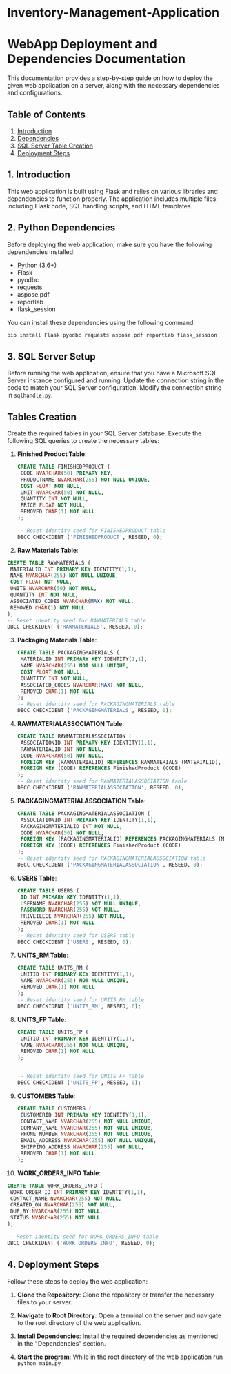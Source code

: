 # Inventory-Management-Application

# WebApp Deployment and Dependencies Documentation

This documentation provides a step-by-step guide on how to deploy the given web application on a server, along with the necessary dependencies and configurations.

## Table of Contents
1. [Introduction](#introduction)
2. [Dependencies](#dependencies)
3. [SQL Server Table Creation](#sql-server-setup)
4. [Deployment Steps](#deployment-steps)

## 1. Introduction<a name="introduction"></a>
This web application is built using Flask and relies on various libraries and dependencies to function properly. The application includes multiple files, including Flask code, SQL handling scripts, and HTML templates.

## 2. Python Dependencies<a name="dependencies"></a>
Before deploying the web application, make sure you have the following dependencies installed:

- Python (3.6+)
- Flask
- pyodbc
- requests
- aspose.pdf
- reportlab
- flask_session

You can install these dependencies using the following command:
```bash
pip install Flask pyodbc requests aspose.pdf reportlab flask_session
```

## 3. SQL Server Setup<a name="sql-server-setup"></a>
Before running the web application, ensure that you have a Microsoft SQL Server instance configured and running. Update the connection string in the code to match your SQL Server configuration. Modify the connection string in  `sqlhandle.py`.

## Tables Creation
Create the required tables in your SQL Server database. Execute the following SQL queries to create the necessary tables:


1. **Finished Product Table**:

   ```sql
   CREATE TABLE FINISHEDPRODUCT (
    CODE NVARCHAR(50) PRIMARY KEY,
    PRODUCTNAME NVARCHAR(255) NOT NULL UNIQUE,
    COST FLOAT NOT NULL,
    UNIT NVARCHAR(50) NOT NULL,
    QUANTITY INT NOT NULL,
    PRICE FLOAT NOT NULL,
    REMOVED CHAR(1) NOT NULL
   );
   
   -- Reset identity seed for FINISHEDPRODUCT table
   DBCC CHECKIDENT ('FINISHEDPRODUCT', RESEED, 0);
   ```

  2. **Raw Materials Table**:

   ```sql
   CREATE TABLE RAWMATERIALS (
    MATERIALID INT PRIMARY KEY IDENTITY(1,1),
    NAME NVARCHAR(255) NOT NULL UNIQUE,
    COST FLOAT NOT NULL,
    UNITS NVARCHAR(50) NOT NULL,
    QUANTITY INT NOT NULL,
    ASSOCIATED_CODES NVARCHAR(MAX) NOT NULL,
    REMOVED CHAR(1) NOT NULL
   );
   -- Reset identity seed for RAWMATERIALS table
   DBCC CHECKIDENT ('RAWMATERIALS', RESEED, 0);
   ```

3. **Packaging Materials Table**:

   ```sql
   CREATE TABLE PACKAGINGMATERIALS (
    MATERIALID INT PRIMARY KEY IDENTITY(1,1),
    NAME NVARCHAR(255) NOT NULL UNIQUE,
    COST FLOAT NOT NULL,
    QUANTITY INT NOT NULL,
    ASSOCIATED_CODES NVARCHAR(MAX) NOT NULL,
    REMOVED CHAR(1) NOT NULL
   );
   -- Reset identity seed for PACKAGINGMATERIALS table
   DBCC CHECKIDENT ('PACKAGINGMATERIALS', RESEED, 0);
   ```

4. **RAWMATERIALASSOCIATION Table**:

   ```sql
   CREATE TABLE RAWMATERIALASSOCIATION (
    ASSOCIATIONID INT PRIMARY KEY IDENTITY(1,1),
    RAWMATERIALID INT NOT NULL,
    CODE NVARCHAR(50) NOT NULL,
    FOREIGN KEY (RAWMATERIALID) REFERENCES RAWMATERIALS (MATERIALID),
    FOREIGN KEY (CODE) REFERENCES FinishedProduct (CODE)
   );
   -- Reset identity seed for RAWMATERIALASSOCIATION table
   DBCC CHECKIDENT ('RAWMATERIALASSOCIATION', RESEED, 0);
   ```

5. **PACKAGINGMATERIALASSOCIATION Table**:

   ```sql
   CREATE TABLE PACKAGINGMATERIALASSOCIATION (
    ASSOCIATIONID INT PRIMARY KEY IDENTITY(1,1),
    PACKAGINGMATERIALID INT NOT NULL,
    CODE NVARCHAR(50) NOT NULL,
    FOREIGN KEY (PACKAGINGMATERIALID) REFERENCES PACKAGINGMATERIALS (MATERIALID),
    FOREIGN KEY (CODE) REFERENCES FinishedProduct (CODE)
   );
   -- Reset identity seed for PACKAGINGMATERIALASSOCIATION table
   DBCC CHECKIDENT ('PACKAGINGMATERIALASSOCIATION', RESEED, 0);
   ```

6. **USERS Table**:

   ```sql
   CREATE TABLE USERS (
    ID INT PRIMARY KEY IDENTITY(1,1),
    USERNAME NVARCHAR(255) NOT NULL UNIQUE,
    PASSWORD NVARCHAR(255) NOT NULL,
    PRIVEILEGE NVARCHAR(255) NOT NULL,
    REMOVED CHAR(1) NOT NULL
   );
   -- Reset identity seed for USERS table
   DBCC CHECKIDENT ('USERS', RESEED, 0);
   ```

7. **UNITS_RM Table**:

   ```sql
   CREATE TABLE UNITS_RM (
    UNITID INT PRIMARY KEY IDENTITY(1,1),
    NAME NVARCHAR(255) NOT NULL UNIQUE,
    REMOVED CHAR(1) NOT NULL
   );
   -- Reset identity seed for UNITS_RM table
   DBCC CHECKIDENT ('UNITS_RM', RESEED, 0);
   ```

8. **UNITS_FP Table**:

   ```sql
   CREATE TABLE UNITS_FP (
    UNITID INT PRIMARY KEY IDENTITY(1,1),
    NAME NVARCHAR(255) NOT NULL UNIQUE,
    REMOVED CHAR(1) NOT NULL
   );


   -- Reset identity seed for UNITS_FP table
   DBCC CHECKIDENT ('UNITS_FP', RESEED, 0);
   ```

9. **CUSTOMERS Table**:

   ```sql
   CREATE TABLE CUSTOMERS (
    CUSTOMERID INT PRIMARY KEY IDENTITY(1,1),
    CONTACT_NAME NVARCHAR(255) NOT NULL UNIQUE,
    COMPANY_NAME NVARCHAR(255) NOT NULL UNIQUE,
    PHONE_NUMBER NVARCHAR(255) NOT NULL UNIQUE,
    EMAIL_ADDRESS NVARCHAR(255) NOT NULL UNIQUE,
    SHIPPING_ADDRESS NVARCHAR(255) NOT NULL,
    REMOVED CHAR(1) NOT NULL
   );
   ```
10. **WORK_ORDERS_INFO Table**:

   ```sql
   CREATE TABLE WORK_ORDERS_INFO (
    WORK_ORDER_ID INT PRIMARY KEY IDENTITY(1,1),
    CONTACT_NAME NVARCHAR(255) NOT NULL,
    CREATED_ON NVARCHAR(255) NOT NULL,
    DUE_BY NVARCHAR(255) NOT NULL,
    STATUS NVARCHAR(255) NOT NULL
   );

   -- Reset identity seed for WORK_ORDERS_INFO table
   DBCC CHECKIDENT ('WORK_ORDERS_INFO', RESEED, 0);
   ```

## 4. Deployment Steps<a name="deployment-steps"></a>
Follow these steps to deploy the web application:

1. **Clone the Repository**: Clone the repository or transfer the necessary files to your server.

2. **Navigate to Root Directory**: Open a terminal on the server and navigate to the root directory of the web application.

3. **Install Dependencies**: Install the required dependencies as mentioned in the "Dependencies" section.

4. **Start the program**: While in the root directory of the web application run ```python main.py```

